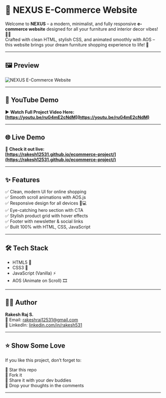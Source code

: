 # 🛒 NEXUS E-Commerce Website

Welcome to **NEXUS** – a modern, minimalist, and fully responsive **e-commerce website** designed for all your furniture and interior decor vibes! 💺✨  
Crafted with clean HTML, stylish CSS, and animated smoothly with AOS – this website brings your dream furniture shopping experience to life! 🚀

---

## 🖼️ Preview

![NEXUS E-Commerce Website](./ecommerce.png)

---

## 🎥 YouTube Demo

▶️ **Watch Full Project Video Here:**  
**[https://youtu.be/ruG4mE2cNdM](https://youtu.be/ruG4mE2cNdM)**

---

## 🌐 Live Demo

🚀 **Check it out live:**  
**[https://rakesh12531.github.io/ecommerce-project/](https://rakesh12531.github.io/ecommerce-project/)**

---

## ✨ Features

✅ Clean, modern UI for online shopping  
✅ Smooth scroll animations with AOS.js  
✅ Responsive design for all devices 📱💻  
✅ Eye-catching hero section with CTA  
✅ Stylish product grid with hover effects  
✅ Footer with newsletter & social links  
✅ Built 100% with HTML, CSS, JavaScript

---

## 🛠️ Tech Stack

- HTML5 🧱  
- CSS3 🎨  
- JavaScript (Vanilla) ⚡  
- AOS (Animate on Scroll) 🎞️

---

## 👨‍💻 Author

**Rakesh Raj S.**  
📧 Email: [rakeshraj12531@gmail.com](mailto:rakeshraj12531@gmail.com)  
🔗 LinkedIn: [linkedin.com/in/rakesh531](https://linkedin.com/in/rakesh531)

---

## ⭐ Show Some Love

If you like this project, don’t forget to:

🌟 Star this repo  
🍴 Fork it  
📢 Share it with your dev buddies  
💬 Drop your thoughts in the comments

---

